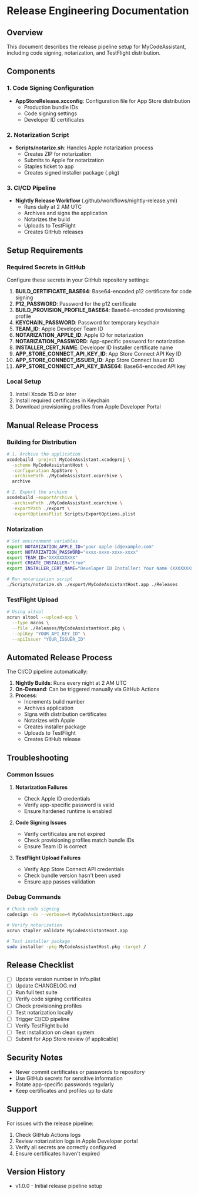 # Release Engineering Documentation

## Overview

This document describes the release pipeline setup for MyCodeAssistant, including code signing, notarization, and TestFlight distribution.

## Components

### 1. Code Signing Configuration

- **AppStoreRelease.xcconfig**: Configuration file for App Store distribution
  - Production bundle IDs
  - Code signing settings
  - Developer ID certificates

### 2. Notarization Script

- **Scripts/notarize.sh**: Handles Apple notarization process
  - Creates ZIP for notarization
  - Submits to Apple for notarization
  - Staples ticket to app
  - Creates signed installer package (.pkg)

### 3. CI/CD Pipeline

- **Nightly Release Workflow** (.github/workflows/nightly-release.yml)
  - Runs daily at 2 AM UTC
  - Archives and signs the application
  - Notarizes the build
  - Uploads to TestFlight
  - Creates GitHub releases

## Setup Requirements

### Required Secrets in GitHub

Configure these secrets in your GitHub repository settings:

1. **BUILD_CERTIFICATE_BASE64**: Base64-encoded p12 certificate for code signing
2. **P12_PASSWORD**: Password for the p12 certificate
3. **BUILD_PROVISION_PROFILE_BASE64**: Base64-encoded provisioning profile
4. **KEYCHAIN_PASSWORD**: Password for temporary keychain
5. **TEAM_ID**: Apple Developer Team ID
6. **NOTARIZATION_APPLE_ID**: Apple ID for notarization
7. **NOTARIZATION_PASSWORD**: App-specific password for notarization
8. **INSTALLER_CERT_NAME**: Developer ID Installer certificate name
9. **APP_STORE_CONNECT_API_KEY_ID**: App Store Connect API Key ID
10. **APP_STORE_CONNECT_ISSUER_ID**: App Store Connect Issuer ID
11. **APP_STORE_CONNECT_API_KEY_BASE64**: Base64-encoded API key

### Local Setup

1. Install Xcode 15.0 or later
2. Install required certificates in Keychain
3. Download provisioning profiles from Apple Developer Portal

## Manual Release Process

### Building for Distribution

```bash
# 1. Archive the application
xcodebuild -project MyCodeAssistant.xcodeproj \
  -scheme MyCodeAssistantHost \
  -configuration AppStore \
  -archivePath ./MyCodeAssistant.xcarchive \
  archive

# 2. Export the archive
xcodebuild -exportArchive \
  -archivePath ./MyCodeAssistant.xcarchive \
  -exportPath ./export \
  -exportOptionsPlist Scripts/ExportOptions.plist
```

### Notarization

```bash
# Set environment variables
export NOTARIZATION_APPLE_ID="your-apple-id@example.com"
export NOTARIZATION_PASSWORD="xxxx-xxxx-xxxx-xxxx"
export TEAM_ID="XXXXXXXXXX"
export CREATE_INSTALLER="true"
export INSTALLER_CERT_NAME="Developer ID Installer: Your Name (XXXXXXXXXX)"

# Run notarization script
./Scripts/notarize.sh ./export/MyCodeAssistantHost.app ./Releases
```

### TestFlight Upload

```bash
# Using altool
xcrun altool --upload-app \
  --type macos \
  --file ./Releases/MyCodeAssistantHost.pkg \
  --apiKey "YOUR_API_KEY_ID" \
  --apiIssuer "YOUR_ISSUER_ID"
```

## Automated Release Process

The CI/CD pipeline automatically:

1. **Nightly Builds**: Runs every night at 2 AM UTC
2. **On-Demand**: Can be triggered manually via GitHub Actions
3. **Process**:
   - Increments build number
   - Archives application
   - Signs with distribution certificates
   - Notarizes with Apple
   - Creates installer package
   - Uploads to TestFlight
   - Creates GitHub release

## Troubleshooting

### Common Issues

1. **Notarization Failures**
   - Check Apple ID credentials
   - Verify app-specific password is valid
   - Ensure hardened runtime is enabled

2. **Code Signing Issues**
   - Verify certificates are not expired
   - Check provisioning profiles match bundle IDs
   - Ensure Team ID is correct

3. **TestFlight Upload Failures**
   - Verify App Store Connect API credentials
   - Check bundle version hasn't been used
   - Ensure app passes validation

### Debug Commands

```bash
# Check code signing
codesign -dv --verbose=4 MyCodeAssistantHost.app

# Verify notarization
xcrun stapler validate MyCodeAssistantHost.app

# Test installer package
sudo installer -pkg MyCodeAssistantHost.pkg -target /
```

## Release Checklist

- [ ] Update version number in Info.plist
- [ ] Update CHANGELOG.md
- [ ] Run full test suite
- [ ] Verify code signing certificates
- [ ] Check provisioning profiles
- [ ] Test notarization locally
- [ ] Trigger CI/CD pipeline
- [ ] Verify TestFlight build
- [ ] Test installation on clean system
- [ ] Submit for App Store review (if applicable)

## Security Notes

- Never commit certificates or passwords to repository
- Use GitHub secrets for sensitive information
- Rotate app-specific passwords regularly
- Keep certificates and profiles up to date

## Support

For issues with the release pipeline:
1. Check GitHub Actions logs
2. Review notarization logs in Apple Developer portal
3. Verify all secrets are correctly configured
4. Ensure certificates haven't expired

## Version History

- v1.0.0 - Initial release pipeline setup